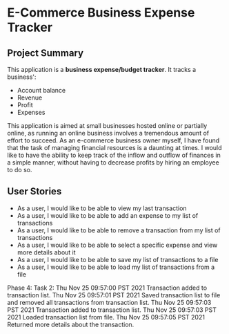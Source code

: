 # E-Commerce Business Expense Tracker

## Project Summary

This application is a **business expense/budget tracker**. It tracks a business':

* Account balance
* Revenue
* Profit
* Expenses

This application is aimed at small businesses hosted online or partially online, as running an online business involves
a tremendous amount of effort to succeed. As an e-commerce business owner myself, I have found that the task of managing
financial resources is a daunting at times. I would like to have the ability to keep track of the inflow and outflow of 
finances in a simple manner, without having to decrease profits by hiring an employee to do so.

## User Stories

* As a user, I would like to be able to view my last transaction
* As a user, I would like to be able to add an expense to my list of transactions
* As a user, I would like to be able to remove a transaction from my list of transactions
* As a user, I would like to be able to select a specific expense and view more details about it
* As a user, I would like to be able to save my list of transactions to a file
* As a user, I would like to be able to load my list of transactions from a file

Phase 4: Task 2:
Thu Nov 25 09:57:00 PST 2021
Transaction added to transaction list.
Thu Nov 25 09:57:01 PST 2021
Saved transaction list to file and removed all transactions from transaction list.
Thu Nov 25 09:57:03 PST 2021
Transaction added to transaction list.
Thu Nov 25 09:57:03 PST 2021
Loaded transaction list from file.
Thu Nov 25 09:57:05 PST 2021
Returned more details about the transaction.
